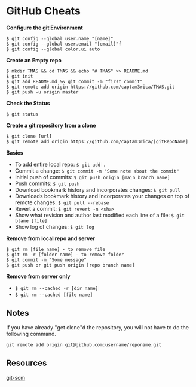 # GitHub Cheats

**Configure the git Environment**  

    $ git config --global user.name "[name]"
    $ git config --global user.email "[email]"f
    $ git config --global color.ui auto

**Create an Empty repo**

    $ mkdir TMAS && cd TMAS && echo "# TMAS" >> README.md
    $ git init
    $ git add README.md && git commit -m "first commit"
    $ git remote add origin https://github.com/captam3rica/TMAS.git
    $ git push -u origin master

**Check the Status**

    $ git status

**Create a git repository from a clone**

    $ git clone [url]
    $ git remote add origin https://github.com/captam3rica/[gitRepoName]

**Basics**

- To add entire local repo: `$ git add .`
- Commit a change: `$ git commit -m "Some note about the commit"`
- Initial push of commits: `$ git push origin [main_branch_name]`
- Push commits: `$ git push`
- Download bookmark history and incorporates changes: `$ git pull`  
- Downloads bookmark history and incorporates your changes on top of
remote changes: `$ git pull --rebase`  
- Revert a commit: `$ git revert -n <sha>`  
- Show what revision and author last modified each line of a file: `$ git blame [file]`  
- Show log of changes: `$ git log`  

**Remove from local repo and server**

    $ git rm [file name] - to remove file
    $ git rm -r [folder name] - to remove folder
    $ git commit -m "Some message"
    $ git push or git push origin [repo branch name]

**Remove from server only**

- `$ git rm --cached -r [dir name]`
- `$ git rm --cached [file name]`


## Notes

If you have already "get clone"d the repository, you will not have to do the
following command.

    git remote add origin git@github.com:username/reponame.git

## Resources

[git-scm](https://git-scm.com/book/en/v2/Customizing-Git-Git-Configuration)
